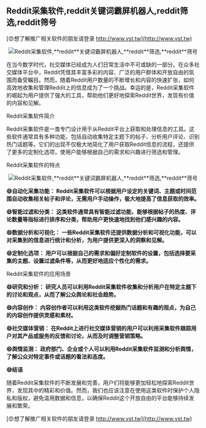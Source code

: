 ## **Reddit采集软件,**reddit**关键词霸屏机器人,**reddit**筛选,**reddit**筛号**

[😍想了解推广相关软件的朋友请登录 http://www.vst.tw](http://www.vst.tw)

 <center><img src="https://vst.tw/MP4/tuiguang/png/0.png" alt="Reddit采集软件,**reddit**关键词霸屏机器人,**reddit**筛选,**reddit**筛号"></center>

在当今数字时代，社交媒体已经成为人们日常生活中不可或缺的一部分。在众多社交媒体平台中，Reddit凭借其丰富多彩的内容、广泛的用户群体和开放自由的氛围而备受瞩目。然而，随着Reddit用户数量的不断增长和内容的快速扩张，如何高效地收集和管理Reddit上的信息成为了一个挑战。幸运的是，Reddit采集软件的崛起为用户提供了强大的工具，帮助他们更好地探索Reddit世界，发现有价值的内容和见解。

Reddit采集软件简介

Reddit采集软件是一类专门设计用于从Reddit平台上获取和处理信息的工具。这些软件通常具有多种功能，包括自动收集特定主题下的帖子、分析用户评论、识别热门话题等。它们的出现不仅极大地简化了用户获取Reddit信息的流程，还提供了更多的定制化选项，使用户能够根据自己的需求和兴趣进行筛选和管理。

Reddit采集软件的特点

 <center><img src="https://vst.tw/MP4/tuiguang/png/1.png" alt="Reddit采集软件,**reddit**关键词霸屏机器人,**reddit**筛选,**reddit**筛号"></center>

**😄自动化采集功能： Reddit采集软件可以根据用户设定的关键词、主题或时间范围自动收集相关帖子和评论，无需用户手动操作，极大地提高了信息获取的效率。**

**😄智能过滤和分类： 这类软件通常具有智能过滤功能，能够根据帖子的热度、评论数量等指标进行排序和分类，帮助用户更快速地找到他们感兴趣的内容。**

**😄数据分析和可视化： 一些Reddit采集软件还提供数据分析和可视化功能，可以对采集到的信息进行统计和分析，为用户提供更深入的洞察和见解。**

**😄定制化选项： 用户可以根据自己的需求和偏好定制软件的设置，包括选择要采集的主题、设置过滤条件等，从而更好地适应个性化的需求。**

Reddit采集软件的应用场景

**😄研究和分析： 研究人员可以利用Reddit采集软件收集和分析用户在特定主题下的讨论和观点，从而了解公众舆论和社会趋势。**

**😄内容创作： 内容创作者可以利用这类软件挖掘热门话题和有趣的观点，为自己的内容创作提供灵感和素材。**

**😄社交媒体营销： 在Reddit上进行社交媒体营销的用户可以利用采集软件跟踪用户对其产品或服务的反馈和讨论，从而及时调整营销策略。**

**😄舆情监测： 政府部门、企业或个人可以利用Reddit采集软件监测和分析舆情，了解公众对特定事件或话题的看法和态度。**

**😄结语**

随着Reddit采集软件的不断发展和完善，用户们将能够更加轻松地探索Reddit世界，发现其中的精彩和价值。然而，我们也应该注意在使用这类软件时保护个人隐私和版权，避免滥用数据和信息，以确保Reddit这个开放自由的平台能够持续发展和繁荣。

[😍想了解推广相关软件的朋友请登录 http://www.vst.tw](http://www.vst.tw)



